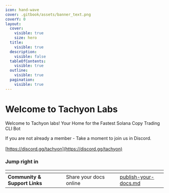 ```yaml
---
icon: hand-wave
cover: .gitbook/assets/banner_text.png
coverY: 0
layout:
  cover:
    visible: true
    size: hero
  title:
    visible: true
  description:
    visible: false
  tableOfContents:
    visible: true
  outline:
    visible: true
  pagination:
    visible: true
---
```


# Welcome to Tachyon Labs

Welcome to Tachyon labs! Your Home for the Fastest Solana Copy Trading CLI Bot

If you are not already a member - Take a moment to join us in Discord. \
\
[https://discord.gg/tachyon](https://discord.gg/tachyon)

### Jump right in

<table data-view="cards"><thead><tr><th></th><th></th><th data-hidden data-card-cover data-type="files"></th><th data-hidden></th><th data-hidden data-card-target data-type="content-ref"></th></tr></thead><tbody><tr><td><strong>Community &#x26; Support Links</strong></td><td>Share your docs online</td><td></td><td></td><td><a href="getting-started/publish-your-docs.md">publish-your-docs.md</a></td></tr></tbody></table>
